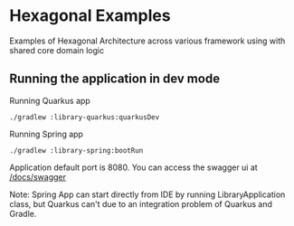 # Hexagonal Examples

Examples of Hexagonal Architecture across various framework using with shared core domain logic


## Running the application in dev mode
Running Quarkus app
```shell
./gradlew :library-quarkus:quarkusDev
```
Running Spring app
```shell
./gradlew :library-spring:bootRun
```
Application default port is 8080. You can access the swagger ui at [/docs/swagger](http://localhost:8080/docs/swagger)

Note: Spring App can start directly from IDE by running LibraryApplication class, but Quarkus can't due to an integration
problem of Quarkus and Gradle.